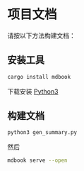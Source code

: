 # 项目文档

请按以下方法构建文档：

## 安装工具

```bash
cargo install mdbook
```

下载安装 [Python3](https://www.python.org/downloads/)

## 构建文档

```bash
python3 gen_summary.py
```

然后

```bash
mdbook serve --open
```
